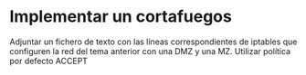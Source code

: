 # Implementar un cortafuegos
Adjuntar un fichero de texto con las líneas correspondientes de iptables que configuren la red del tema anterior con una DMZ y una MZ. Utilizar política por defecto ACCEPT
